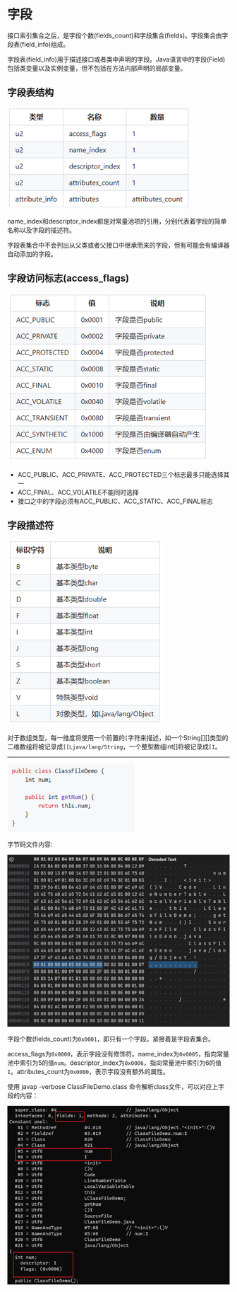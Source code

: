 # 字段

接口索引集合之后，是字段个数(fields_count)和字段集合(fields)。字段集合由字段表(field_info)组成。

字段表(field_info)用于描述接口或者类中声明的字段。Java语言中的字段(Field)包括类变量以及实例变量，但不包括在方法内部声明的局部变量。

## 字段表结构

![](../../img/img_05.png)

name_index和descriptor_index都是对常量池项的引用，分别代表着字段的简单名称以及字段的描述符。

字段表集合中不会列出从父类或者父接口中继承而来的字段，但有可能会有编译器自动添加的字段。

## 字段访问标志(access_flags)

![](../../img/img_06.png)

- ACC_PUBLIC、ACC_PRIVATE、ACC_PROTECTED三个标志最多只能选择其一
- ACC_FINAL、ACC_VOLATILE不能同时选择
- 接口之中的字段必须有ACC_PUBLIC、ACC_STATIC、ACC_FINAL标志

## 字段描述符

![](../../img/img_07.png)

对于数组类型，每一维度将使用一个前置的`[`字符来描述，如一个String[][]类型的二维数组将被记录成`[[Ljava/lang/String`，一个整型数组int[]将被记录成`[I`。

---

![](../../img/class_demo_code.png)

字节码文件内容:

![](../../img/class_file5.png)

字段个数(fields_count)为`0x0001`，即只有一个字段。紧接着是字段表集合。

access_flags为`0x0000`，表示字段没有修饰符。name_index为`0x0005`，指向常量池中索引为5的值`num`。descriptor_index为`0x0006`，指向常量池中索引为6的值`I`。attributes_count为`0x0000`，表示字段没有额外的属性。

使用 javap -verbose ClassFileDemo.class 命令解析class文件，可以对应上字段的内容：

![](../../img/javap4.png)
